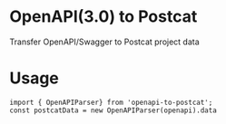 # OpenAPI(3.0) to Postcat

Transfer OpenAPI/Swagger to Postcat project data

# Usage

```
import { OpenAPIParser} from 'openapi-to-postcat';
const postcatData = new OpenAPIParser(openapi).data
```
